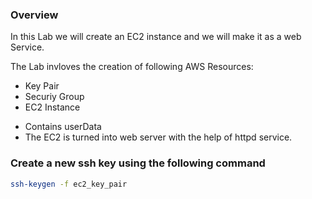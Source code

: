 ### Overview

In this Lab we will create an EC2 instance and we will make it as a web Service.

The Lab invloves the creation of following AWS Resources:
* Key Pair
* Securiy Group
* EC2 Instance
- Contains userData
- The EC2 is turned into web server with the help of httpd service.
       
### Create a new ssh key using the following command

```bash
ssh-keygen -f ec2_key_pair
```
